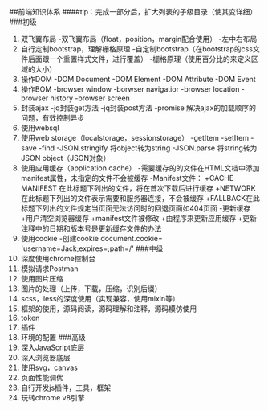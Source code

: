 ##前端知识体系
####tip：完成一部分后，扩大列表的子级目录（使其变详细）
###初级
1. 双飞翼布局
	-双飞翼布局（float，position，margin配合使用）
	-左中右布局
2. 自行定制bootstrap，理解栅格原理
	-自定制bootstrap（在bootstrap的css文件后面跟一个重置样式文件，进行覆盖）
	-栅格原理（使用百分比的来定义区域的大小）
3. 操作DOM
	-DOM Document
	-DOM Element
	-DOM Attribute
	-DOM Event
4. 操作BOM
	-browser window
	-borwser navigatior
	-browser location
	-browser history
	-browser screen
5. 封装ajax
	-jq封装get方法
	-jq封装post方法
	-promise 解决ajax的加载顺序的问题，有效控制异步
6. 使用websql
7. 使用web storage（localstorage，sessionstorage）
	-getItem
	-setItem
	-save
	-find
	-JSON.stringify 将object转为string
	-JSON.parse 将string转为JSON object（JSON对象）
8. 使用应用缓存（application cache）
	-需要缓存的的文件在HTML文档中添加manifest属性，未指定的文件不会被缓存<html manifest="demo.appcache"></html>
	-Manifest文件：
		+CACHE MANIFEST 在此标题下列出的文件，将在首次下载后进行缓存
		+NETWORK在此标题下列出的文件表示需要和服务器连接，不会被缓存
		+FALLBACK在此标题下列出的文件规定当页面无法访问时的回退页面如404页面
	-更新缓存
		+用户清空浏览器缓存
		+manifest文件被修改
		+由程序来更新应用缓存
		+更新注释中的日期和版本号是更新缓存文件的办法
9. 使用cookie
	-创建cookie document.cookie= 'username=Jack;expires=;path=/'
###中级
1. 深度使用chrome控制台
2. 模拟请求Postman
3. 使用图片压缩
4. 图片的处理（上传，下载，压缩，识别后缀）
5. scss，less的深度使用（实现兼容，使用mixin等）
6. 框架的使用，源码阅读，源码理解和注释，源码模仿使用
7. token
8. 插件
9. 环境的配置
###高级
1. 深入JavaScript底层
2. 深入浏览器底层
3. 使用svg，canvas
4. 页面性能调优
5. 自行开发js插件，工具，框架
6. 玩转chrome v8引擎